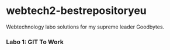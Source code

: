 webtech2-bestrepositoryeu
=========================

Webtechnology labo solutions for my supreme leader Goodbytes.

### Labo 1: GIT To Work ###


